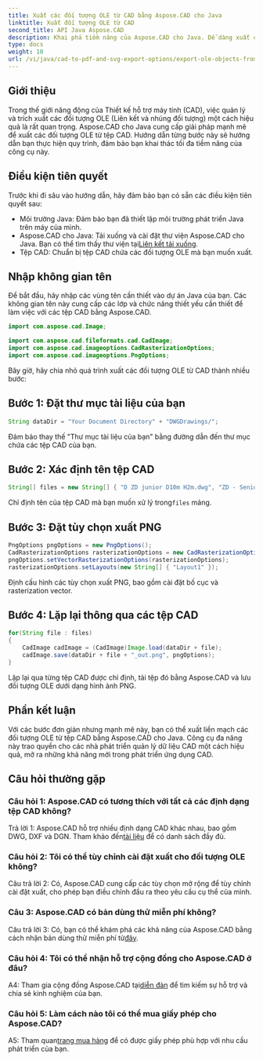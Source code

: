 ```yaml
---
title: Xuất các đối tượng OLE từ CAD bằng Aspose.CAD cho Java
linktitle: Xuất đối tượng OLE từ CAD
second_title: API Java Aspose.CAD
description: Khai phá tiềm năng của Aspose.CAD cho Java. Dễ dàng xuất các đối tượng OLE từ tệp CAD. Tải xuống ngay để quản lý dữ liệu CAD liền mạch.
type: docs
weight: 10
url: /vi/java/cad-to-pdf-and-svg-export-options/export-ole-objects-from-cad/
---
```

## Giới thiệu

Trong thế giới năng động của Thiết kế hỗ trợ máy tính (CAD), việc quản lý và trích xuất các đối tượng OLE (Liên kết và nhúng đối tượng) một cách hiệu quả là rất quan trọng. Aspose.CAD cho Java cung cấp giải pháp mạnh mẽ để xuất các đối tượng OLE từ tệp CAD. Hướng dẫn từng bước này sẽ hướng dẫn bạn thực hiện quy trình, đảm bảo bạn khai thác tối đa tiềm năng của công cụ này.

## Điều kiện tiên quyết

Trước khi đi sâu vào hướng dẫn, hãy đảm bảo bạn có sẵn các điều kiện tiên quyết sau:

- Môi trường Java: Đảm bảo bạn đã thiết lập môi trường phát triển Java trên máy của mình.
-  Aspose.CAD cho Java: Tải xuống và cài đặt thư viện Aspose.CAD cho Java. Bạn có thể tìm thấy thư viện tại[Liên kết tải xuống](https://releases.aspose.com/cad/java/).
- Tệp CAD: Chuẩn bị tệp CAD chứa các đối tượng OLE mà bạn muốn xuất.

## Nhập không gian tên

Để bắt đầu, hãy nhập các vùng tên cần thiết vào dự án Java của bạn. Các không gian tên này cung cấp các lớp và chức năng thiết yếu cần thiết để làm việc với các tệp CAD bằng Aspose.CAD.

```java
import com.aspose.cad.Image;

import com.aspose.cad.fileformats.cad.CadImage;
import com.aspose.cad.imageoptions.CadRasterizationOptions;
import com.aspose.cad.imageoptions.PngOptions;
```

Bây giờ, hãy chia nhỏ quá trình xuất các đối tượng OLE từ CAD thành nhiều bước:

## Bước 1: Đặt thư mục tài liệu của bạn

```java
String dataDir = "Your Document Directory" + "DWGDrawings/";
```

Đảm bảo thay thế "Thư mục tài liệu của bạn" bằng đường dẫn đến thư mục chứa các tệp CAD của bạn.

## Bước 2: Xác định tên tệp CAD

```java
String[] files = new String[] { "D ZD junior D10m H2m.dwg", "ZD - Senior D6m H2m45.dwg" };
```

 Chỉ định tên của tệp CAD mà bạn muốn xử lý trong`files` mảng.

## Bước 3: Đặt tùy chọn xuất PNG

```java
PngOptions pngOptions = new PngOptions();
CadRasterizationOptions rasterizationOptions = new CadRasterizationOptions();
pngOptions.setVectorRasterizationOptions(rasterizationOptions);
rasterizationOptions.setLayouts(new String[] { "Layout1" });
```

Định cấu hình các tùy chọn xuất PNG, bao gồm cài đặt bố cục và rasterization vector.

## Bước 4: Lặp lại thông qua các tệp CAD

```java
for(String file : files)
{
    CadImage cadImage = (CadImage)Image.load(dataDir + file);
    cadImage.save(dataDir + file + "_out.png", pngOptions);
}
```

Lặp lại qua từng tệp CAD được chỉ định, tải tệp đó bằng Aspose.CAD và lưu đối tượng OLE dưới dạng hình ảnh PNG.

## Phần kết luận

Với các bước đơn giản nhưng mạnh mẽ này, bạn có thể xuất liền mạch các đối tượng OLE từ tệp CAD bằng Aspose.CAD cho Java. Công cụ đa năng này trao quyền cho các nhà phát triển quản lý dữ liệu CAD một cách hiệu quả, mở ra những khả năng mới trong phát triển ứng dụng CAD.

## Câu hỏi thường gặp

### Câu hỏi 1: Aspose.CAD có tương thích với tất cả các định dạng tệp CAD không?

 Trả lời 1: Aspose.CAD hỗ trợ nhiều định dạng CAD khác nhau, bao gồm DWG, DXF và DGN. Tham khảo đến[tài liệu](https://reference.aspose.com/cad/java/) để có danh sách đầy đủ.

### Câu hỏi 2: Tôi có thể tùy chỉnh cài đặt xuất cho đối tượng OLE không?

Câu trả lời 2: Có, Aspose.CAD cung cấp các tùy chọn mở rộng để tùy chỉnh cài đặt xuất, cho phép bạn điều chỉnh đầu ra theo yêu cầu cụ thể của mình.

### Câu 3: Aspose.CAD có bản dùng thử miễn phí không?

 Câu trả lời 3: Có, bạn có thể khám phá các khả năng của Aspose.CAD bằng cách nhận bản dùng thử miễn phí từ[đây](https://releases.aspose.com/).

### Câu hỏi 4: Tôi có thể nhận hỗ trợ cộng đồng cho Aspose.CAD ở đâu?

 A4: Tham gia cộng đồng Aspose.CAD tại[diễn đàn](https://forum.aspose.com/c/cad/19) để tìm kiếm sự hỗ trợ và chia sẻ kinh nghiệm của bạn.

### Câu hỏi 5: Làm cách nào tôi có thể mua giấy phép cho Aspose.CAD?

A5: Tham quan[trang mua hàng](https://purchase.aspose.com/buy) để có được giấy phép phù hợp với nhu cầu phát triển của bạn.